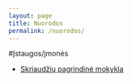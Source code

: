 ```yaml
---
layout: page
title: Nuorodos
permalink: /nuorodos/
---
```


#Įstaugos/įmonės

* [Skriaudžių pagrindinė mokykla](http://mokykla.eu)




